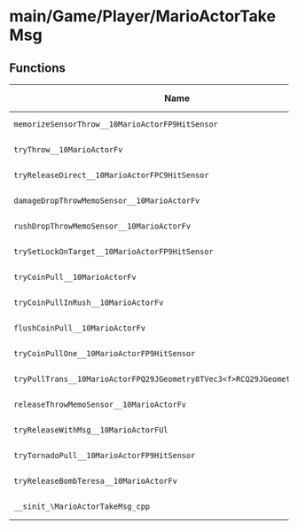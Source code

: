 # main/Game/Player/MarioActorTakeMsg

## Functions

| Name | Address | Match % |
|------|---------|---------|
| `memorizeSensorThrow__10MarioActorFP9HitSensor` | `0x802C9640` | :x: (0.0%) |
| `tryThrow__10MarioActorFv` | `0x802C9700` | :x: (0.0%) |
| `tryReleaseDirect__10MarioActorFPC9HitSensor` | `0x802C9838` | :x: (0.0%) |
| `damageDropThrowMemoSensor__10MarioActorFv` | `0x802C9934` | :x: (0.0%) |
| `rushDropThrowMemoSensor__10MarioActorFv` | `0x802C99A8` | :x: (0.0%) |
| `trySetLockOnTarget__10MarioActorFP9HitSensor` | `0x802C9A14` | :x: (0.0%) |
| `tryCoinPull__10MarioActorFv` | `0x802C9B48` | :x: (0.0%) |
| `tryCoinPullInRush__10MarioActorFv` | `0x802C9BC8` | :x: (0.0%) |
| `flushCoinPull__10MarioActorFv` | `0x802C9C50` | :x: (0.0%) |
| `tryCoinPullOne__10MarioActorFP9HitSensor` | `0x802C9CD8` | :x: (0.0%) |
| `tryPullTrans__10MarioActorFPQ29JGeometry8TVec3<f>RCQ29JGeometry8TVec3<f>` | `0x802C9D3C` | :x: (0.0%) |
| `releaseThrowMemoSensor__10MarioActorFv` | `0x802CA08C` | :x: (0.0%) |
| `tryReleaseWithMsg__10MarioActorFUl` | `0x802CA2A4` | :x: (0.0%) |
| `tryTornadoPull__10MarioActorFP9HitSensor` | `0x802CA408` | :x: (0.0%) |
| `tryReleaseBombTeresa__10MarioActorFv` | `0x802CA700` | :x: (0.0%) |
| `__sinit_\MarioActorTakeMsg_cpp` | `0x802CA78C` | :x: (0.0%) |